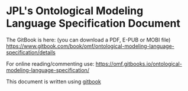 # JPL's Ontological Modeling Language Specification Document

The GitBook is here: (you can download a PDF, E-PUB or MOBI file)
https://www.gitbook.com/book/omf/ontological-modeling-language-specification/details

For online reading/commenting use: 
https://omf.gitbooks.io/ontological-modeling-language-specification/

This document is written using [gitbook](https://gitbook.com)
